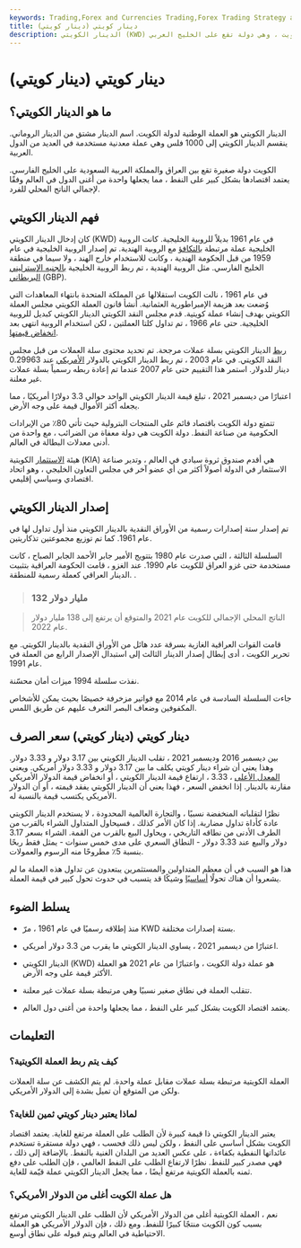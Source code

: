 ```yaml
---
keywords: Trading,Forex and Currencies Trading,Forex Trading Strategy and Education,Strategy and Education
title: دينار كويتي (دينار كويتي)
description: الدينار الكويتي (KWD) هو العملة الوطنية لدولة الكويت ، وهي دولة تقع على الخليج العربي.
---
```


# دينار كويتي (دينار كويتي)
## ما هو الدينار الكويتي؟

الدينار الكويتي هو العملة الوطنية لدولة الكويت. اسم الدينار مشتق من الدينار الروماني. ينقسم الدينار الكويتي إلى 1000 فلس وهي عملة معدنية مستخدمة في العديد من الدول العربية.

الكويت دولة صغيرة تقع بين العراق والمملكة العربية السعودية على الخليج الفارسي. يعتمد اقتصادها بشكل كبير على النفط ، مما يجعلها واحدة من أغنى الدول في العالم وفقًا لإجمالي الناتج المحلي للفرد.

## فهم الدينار الكويتي

كان إدخال الدينار الكويتي (KWD) في عام 1961 بديلاً للروبية الخليجية. كانت الروبية الخليجية عملة مرتبطة [بالتكافؤ](/parityprice) مع الروبية الهندية. تم إصدار الروبية الخليجية في عام 1959 من قبل الحكومة الهندية ، وكانت للاستخدام خارج الهند ، ولا سيما في منطقة الخليج الفارسي. مثل الروبية الهندية ، تم ربط الروبية الخليجية [بالجنيه الإسترليني البريطاني](/gbp) (GBP).

في عام 1961 ، نالت الكويت استقلالها عن المملكة المتحدة بانتهاء المعاهدات التي وُضعت بعد هزيمة الإمبراطورية العثمانية. أنشأ قانون العملة الكويتي مجلس العملة الكويتي بهدف إنشاء عملة كويتية. قدم مجلس النقد الكويتي الدينار الكويتي كبديل للروبية الخليجية. حتى عام 1966 ، تم تداول كلتا العملتين ، لكن استخدام الروبية انتهى بعد [انخفاض قيمتها](/devaluation).

[ربط](/pegging) الدينار الكويتي بسلة عملات مرجحة. تم تحديد محتوى سلة العملات من قبل مجلس النقد الكويتي. في عام 2003 ، تم ربط الدينار الكويتي بالدولار [الأمريكي](/usd-united-states-dollar) عند 0.29963 دينار للدولار. استمر هذا التقييم حتى عام 2007 عندما تم إعادة ربطه رسمياً بسلة عملات غير معلنة.

اعتبارًا من ديسمبر 2021 ، تبلغ قيمة الدينار الكويتي الواحد حوالي 3.3 دولارًا أمريكيًا ، مما يجعله أكثر الأموال قيمة على وجه الأرض.

تتمتع دولة الكويت باقتصاد قائم على المنتجات البترولية حيث تأتي 80٪ من الإيرادات الحكومية من صناعة النفط. دولة الكويت هي دولة معفاة من الضرائب ، مع واحدة من أدنى معدلات البطالة في العالم.

هيئة [الاستثمار](/kia) الكويتية (KIA) هي أقدم صندوق ثروة سيادي في العالم ، وتدير صناعة الاستثمار في الدولة أصولاً أكثر من أي عضو آخر في مجلس التعاون الخليجي ، وهو اتحاد اقتصادي وسياسي إقليمي.

## إصدار الدينار الكويتي

تم إصدار ستة إصدارات رسمية من الأوراق النقدية بالدينار الكويتي منذ أول تداول لها في عام 1961. كما تم توزيع مجموعتين تذكاريتين.

السلسلة الثالثة ، التي صدرت عام 1980 بتتويج الأمير جابر الأحمد الجابر الصباح ، كانت مستخدمة حتى غزو العراق للكويت عام 1990. عند الغزو ، قامت الحكومة العراقية بتثبيت الدينار العراقي كعملة رسمية للمنطقة. .

> ### 132 مليار دولار

> الناتج المحلي الإجمالي للكويت عام 2021 والمتوقع أن يرتفع إلى 138 مليار دولار عام 2022.

>

قامت القوات العراقية الغازية بسرقة عدد هائل من الأوراق النقدية بالدينار الكويتي. مع تحرير الكويت ، أدى إبطال إصدار الدينار الثالث إلى استبدال الإصدار الرابع من العملة في عام 1991.

نفذت سلسلة 1994 ميزات أمان محسّنة.

جاءت السلسلة السادسة في عام 2014 مع فواتير مزخرفة خصيصًا بحيث يمكن للأشخاص المكفوفين وضعاف البصر التعرف عليهم عن طريق اللمس.

## دينار كويتي (دينار كويتي) سعر الصرف

بين ديسمبر 2016 وديسمبر 2021 ، تقلب الدينار الكويتي بين 3.17 دولار و 3.33 دولار. وهذا يعني أن شراء دينار كويتي يكلف ما بين 3.17 دولار و 3.33 دولار أمريكي. ويعني [المعدل الأعلى](/exchangerate) ، 3.33 ، ارتفاع قيمة الدينار الكويتي ، أو انخفاض قيمة الدولار الأمريكي مقارنة بالدينار. إذا انخفض السعر ، فهذا يعني أن الدينار الكويتي يفقد قيمته ، أو أن الدولار الأمريكي يكتسب قيمة بالنسبة له.

نظرًا لتقلباته المنخفضة نسبيًا ، والتجارة العالمية المحدودة ، لا يستخدم الدينار الكويتي عادة كأداة تداول مضاربة. إذا كان الأمر كذلك ، فسيحاول المتداول الشراء بالقرب من الطرف الأدنى من نطاقه التاريخي ، ويحاول البيع بالقرب من القمة. الشراء بسعر 3.17 دولار والبيع عند 3.33 دولار - النطاق السعري على مدى خمس سنوات - يمثل فقط ربحًا بنسبة 5٪ مطروحًا منه الرسوم والعمولات.

هذا هو السبب في أن معظم المتداولين والمستثمرين يبتعدون عن تداول هذه العملة ما لم يشعروا أن هناك تحولًا [أساسيًا](/fundamentalanalysis) وشيكًا قد يتسبب في حدوث تحول كبير في قيمة العملة.

## يسلط الضوء

- منذ إطلاقه رسميًا في عام 1961 ، مرّ KWD بستة إصدارات مختلفة.

- اعتبارًا من ديسمبر 2021 ، يساوي الدينار الكويتي ما يقرب من 3.3 دولار أمريكي.

- الدينار الكويتي (KWD) هو عملة دولة الكويت ، واعتبارًا من عام 2021 هو العملة الأكثر قيمة على وجه الأرض.

- تتقلب العملة في نطاق صغير نسبيًا وهي مرتبطة بسلة عملات غير معلنة.

- يعتمد اقتصاد الكويت بشكل كبير على النفط ، مما يجعلها واحدة من أغنى دول العالم.

## التعليمات

### كيف يتم ربط العملة الكويتية؟

العملة الكويتية مرتبطة بسلة عملات مقابل عملة واحدة. لم يتم الكشف عن سلة العملات ولكن من المتوقع أن تميل بشدة إلى الدولار الأمريكي.

### لماذا يعتبر دينار كويتي ثمين للغاية؟

يعتبر الدينار الكويتي ذا قيمة كبيرة لأن الطلب على العملة مرتفع للغاية. يعتمد اقتصاد الكويت بشكل أساسي على النفط ، ولكن ليس ذلك فحسب ، فهي دولة مستقرة تستخدم عائداتها النفطية بكفاءة ، على عكس العديد من البلدان الغنية بالنفط. بالإضافة إلى ذلك ، فهي مصدر كبير للنفط. نظرًا لارتفاع الطلب على النفط العالمي ، فإن الطلب على دفع ثمنه بالعملة الكويتية مرتفع أيضًا ، مما يجعل الدينار الكويتي عملة قيّمة للغاية.

### هل عملة الكويت أغلى من الدولار الأمريكي؟

نعم ، العملة الكويتية أغلى من الدولار الأمريكي لأن الطلب على الدينار الكويتي مرتفع بسبب كون الكويت منتجًا كبيرًا للنفط. ومع ذلك ، فإن الدولار الأمريكي هو العملة الاحتياطية في العالم ويتم قبوله على نطاق أوسع.

